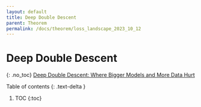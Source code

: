 ```yaml
---
layout: default
title: Deep Double Descent
parent: Theorem
permalink: /docs/theorem/loss_landscape_2023_10_12
---
```


# Deep Double Descent
{: .no_toc}
[Deep Double Descent: Where Bigger Models and More Data Hurt](https://arxiv.org/abs/1912.02292)

Table of contents
{: .text-delta }
1. TOC
{:toc}